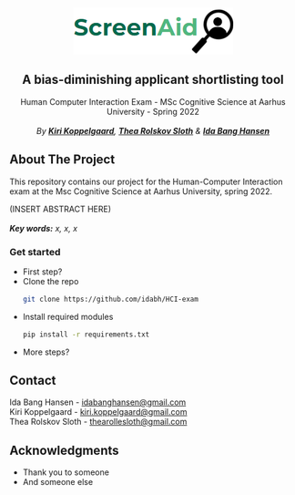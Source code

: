 <div id="top"></div>
<div align="center">
  <img src="logo_white.png" alt="Logo">
<h2 align="center">A bias-diminishing applicant shortlisting tool</h2>
  

  <p align="center">
    Human Computer Interaction Exam - MSc Cognitive Science at Aarhus University - Spring 2022
  <br /> <br />
  <em> By <a href="https://github.com/KiriKoppelgaard"><strong>Kiri Koppelgaard</strong></a>, <a href="https://github.com/thearol"><strong>Thea Rolskov Sloth</strong></a> & <a href="https://github.com/idabh"><strong>Ida Bang Hansen</strong></a>  </em>
  <br />
  </p>
</div>

## About The Project

This repository contains our project for the Human-Computer Interaction exam at the Msc Cognitive Science at Aarhus University, spring 2022.

(INSERT ABSTRACT HERE) <br>
<br>
***Key words:** x, x, x*

### Get started
* First step?
* Clone the repo
   ```sh
   git clone https://github.com/idabh/HCI-exam
   ```
* Install required modules
  ```sh
  pip install -r requirements.txt
  ```
* More steps?

## Contact
Ida Bang Hansen - idabanghansen@gmail.com
<br />
Kiri Koppelgaard - kiri.koppelgaard@gmail.com
<br />
Thea Rolskov Sloth - thearollesloth@gmail.com

## Acknowledgments
* Thank you to someone
* And someone else

